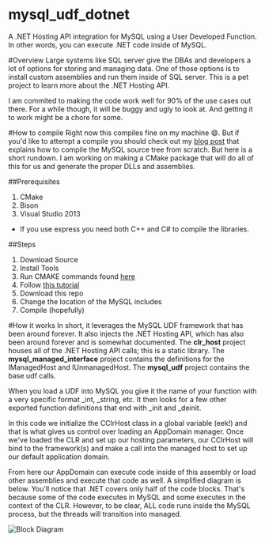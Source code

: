 mysql_udf_dotnet
================
A .NET Hosting API integration for MySQL using a User Developed Function. In other words, you can execute .NET code inside of MySQL.

#Overview
Large systems like SQL server give the DBAs and developers a lot of options for storing and managing data. One of those options is to install custom assemblies and run them inside of SQL server. This is a pet project to learn more about the .NET Hosting API.

I am commited to making the code work well for 90% of the use cases out there. For a while though, it will be buggy and ugly to look at. And getting it to work might be a chore for some.

#How to compile
Right now this compiles fine on my machine :smile:. But if you'd like to attempt a compile you should check out my [blog post](http://www.debugthings.com/2014/11/11/extending-mysql-server-part1/) that explains how to compile the MySQL source tree from scratch. But here is a short rundown. I am working on making a CMake package that will do all of this for us and generate the proper DLLs and assemblies.

##Prerequisites
1. CMake
2. Bison
3. Visual Studio 2013
 - If you use express you need both C++ and C# to compile the libraries.

##Steps
1. Download Source
2. Install Tools
3. Run CMAKE commands found [here](http://dev.mysql.com/doc/internals/en/cmake-howto-detailed.html)
4. Follow [this tutorial](http://dev.mysql.com/doc/refman/5.5/en/udf-compiling.html)
5. Download this repo
6. Change the location of the MySQL includes
7. Compile (hopefully)

#How it works
In short, it leverages the MySQL UDF framework that has been around forever. It also injects the .NET Hosting API, which has also been around forever and is somewhat documented. The **clr_host** project houses all of the .NET Hosting API calls; this is a static library. The **mysql_managed_interface** project contains the definitions for the IManagedHost and IUnmanagedHost. The **mysql_udf** project contains the base udf calls.

When you load a UDF into MySQL you give it the name of your function with a very specific format <name>_int, <name>_string, etc. It then looks for a few other exported function definitions that end with _init and _deinit.

In this code we initialize the CClrHost class in a global variable (eek!) and that is what gives us control over loading an AppDomain manager. Once we've loaded the CLR and set up our hosting parameters, our CClrHost will bind to the framework(s) and make a call into the managed host to set up our default application domain.

From here our AppDomain can execute code inside of this assembly or load other assemblies and execute that code as well. A simplified diagram is below. You'll notice that .NET covers only half of the code blocks. That's because some of the code executes in MySQL and some executes in the context of the CLR. However, to be clear, ALL code runs inside the MySQL process, but the threads will transition into managed.

![Block Diagram](http://www.debugthings.com/mysql/BlockDiagram.png)
